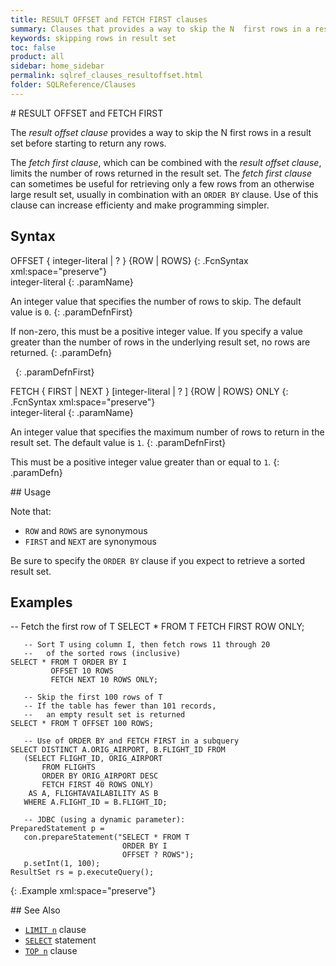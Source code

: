 ```yaml
---
title: RESULT OFFSET and FETCH FIRST clauses
summary: Clauses that provides a way to skip the N  first rows in a result set before starting to return any  rows and/or to limit the number of rows returned in the result set.
keywords: skipping rows in result set
toc: false
product: all
sidebar: home_sidebar
permalink: sqlref_clauses_resultoffset.html
folder: SQLReference/Clauses
---
```

<section>
<div class="TopicContent" data-swiftype-index="true" markdown="1">
# RESULT OFFSET and FETCH FIRST

The *result offset clause* provides a way to skip the N first rows in a
result set before starting to return any rows.

The *fetch first clause*, which can be combined with the *result offset
clause*, limits the number of rows returned in the result set. The
*fetch first clause* can sometimes be useful for retrieving only a few
rows from an otherwise large result set, usually in combination with an
`ORDER BY` clause. Use of this clause can increase efficienty and make
programming simpler.

## Syntax

<div class="fcnWrapperWide" markdown="1">
    OFFSET { integer-literal | ? }
           {ROW | ROWS}
{: .FcnSyntax xml:space="preserve"}

</div>
<div class="paramList" markdown="1">
integer-literal
{: .paramName}

An integer value that specifies the number of rows to skip. The default
value is `0`.
{: .paramDefnFirst}

If non-zero, this must be a positive integer value. If you specify a
value greater than the number of rows in the underlying result set, no
rows are returned.
{: .paramDefn}

 
{: .paramDefnFirst}

</div>
<div class="fcnWrapperWide" markdown="1">
    FETCH { FIRST | NEXT }
       [integer-literal | ? ]
       {ROW | ROWS} ONLY
{: .FcnSyntax xml:space="preserve"}

</div>
<div class="paramList" markdown="1">
integer-literal
{: .paramName}

An integer value that specifies the maximum number of rows to return in
the result set. The default value is `1`.
{: .paramDefnFirst}

This must be a positive integer value greater than or equal to `1`.
{: .paramDefn}

</div>
## Usage

Note that:

* `ROW` and `ROWS` are synonymous
* `FIRST` and `NEXT` are synonymous

Be sure to specify the `ORDER BY` clause if you expect to retrieve a
sorted result set.

## Examples

<div class="preWrapperWide" markdown="1">
       -- Fetch the first row of T
    SELECT * FROM T FETCH FIRST ROW ONLY;
    
       -- Sort T using column I, then fetch rows 11 through 20
       --   of the sorted rows (inclusive)
    SELECT * FROM T ORDER BY I
             OFFSET 10 ROWS
             FETCH NEXT 10 ROWS ONLY;
    
       -- Skip the first 100 rows of T
       -- If the table has fewer than 101 records,
       --   an empty result set is returned
    SELECT * FROM T OFFSET 100 ROWS;
    
       -- Use of ORDER BY and FETCH FIRST in a subquery
    SELECT DISTINCT A.ORIG_AIRPORT, B.FLIGHT_ID FROM
       (SELECT FLIGHT_ID, ORIG_AIRPORT
           FROM FLIGHTS
           ORDER BY ORIG_AIRPORT DESC
           FETCH FIRST 40 ROWS ONLY)
        AS A, FLIGHTAVAILABILITY AS B
       WHERE A.FLIGHT_ID = B.FLIGHT_ID;
    
       -- JDBC (using a dynamic parameter):
    PreparedStatement p =
       con.prepareStatement("SELECT * FROM T
                             ORDER BY I
                             OFFSET ? ROWS");
       p.setInt(1, 100);
    ResultSet rs = p.executeQuery();
{: .Example xml:space="preserve"}

</div>
## See Also

* [`LIMIT n`](sqlref_clauses_limitn.html) clause
* [`SELECT`](sqlref_expressions_select.html) statement
* [`TOP n`](sqlref_clauses_topn.html) clause

</div>
</section>

